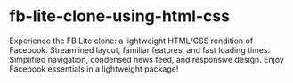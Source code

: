# fb-lite-clone-using-html-css
Experience the FB Lite clone: a lightweight HTML/CSS rendition of Facebook. Streamlined layout, familiar features, and fast loading times. Simplified navigation, condensed news feed, and responsive design. Enjoy Facebook essentials in a lightweight package!
